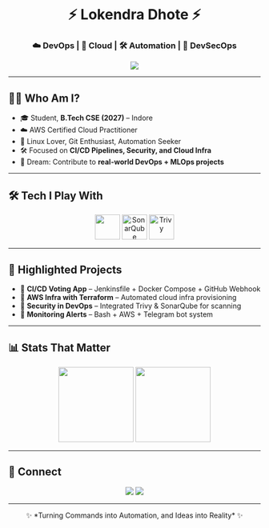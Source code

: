 <h1 align="center">⚡ Lokendra Dhote ⚡</h1>
<h3 align="center">☁️ DevOps | 🚀 Cloud | 🛠 Automation | 🔐 DevSecOps</h3>

<p align="center">
  <img src="https://user-images.githubusercontent.com/73097560/115834477-dbab4500-a447-11eb-908a-139a6edaec5c.gif"/>
</p>

---

## 👨‍💻 Who Am I?
- 🎓 Student, **B.Tech CSE (2027)** – Indore  
- ☁️ AWS Certified Cloud Practitioner  
- 🐧 Linux Lover, Git Enthusiast, Automation Seeker  
- 🛠 Focused on **CI/CD Pipelines, Security, and Cloud Infra**  
- 🚀 Dream: Contribute to **real-world DevOps + MLOps projects**  

---

## 🛠 Tech I Play With
<p align="center">
  <img src="https://skillicons.dev/icons?i=aws,docker,jenkins,terraform,linux,git,github,bash" height="50"/>
  <img src="https://cdn.worldvectorlogo.com/logos/sonarqube.svg" height="50" alt="SonarQube"/>
  <img src="https://aquasecurity.github.io/trivy/v0.18.3/logo.png" height="50" alt="Trivy"/>
</p>

---

## 🌟 Highlighted Projects
- 📌 **CI/CD Voting App** – Jenkinsfile + Docker Compose + GitHub Webhook  
- 📌 **AWS Infra with Terraform** – Automated cloud infra provisioning  
- 📌 **Security in DevOps** – Integrated Trivy & SonarQube for scanning  
- 📌 **Monitoring Alerts** – Bash + AWS + Telegram bot system  

---

## 📊 Stats That Matter
<p align="center">
  <img src="https://github-readme-stats.vercel.app/api/top-langs/?username=lokendram10&layout=compact&theme=dracula" height="150"/>
  <img src="https://github-readme-stats.vercel.app/api?username=lokendram10&show_icons=true&theme=dracula" height="150"/>
</p>

---

## 🔗 Connect
<p align="center">
  <a href="https://www.linkedin.com/in/lokendra-dhote-b47152257/"><img src="https://img.icons8.com/color/48/000000/linkedin.png"/></a>
  <a href="https://github.com/lokendra-dhote"><img src="https://img.icons8.com/ios-filled/50/000000/github.png"/></a>
</p>

---

<p align="center">
  ✨ *Turning Commands into Automation, and Ideas into Reality* ✨
</p>
